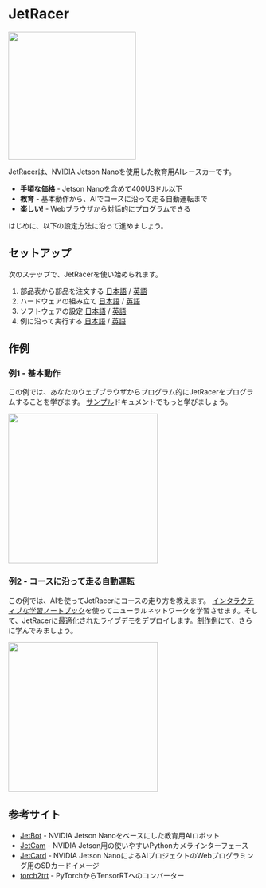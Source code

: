 
#  JetRacer

 <img src = "https://user-images.githubusercontent.com/25759564/60384726-40f1a300-9a36-11e9-90df-e8fdcf2f69ae.jpg" height = 256>

 JetRacerは、NVIDIA Jetson Nanoを使用した教育用AIレースカーです。
- **手頃な価格** -  Jetson Nanoを含めて400USドル以下
- **教育** - 基本動作から、AIでコースに沿って走る自動運転まで
- **楽しい!** -  Webブラウザから対話的にプログラムできる

はじめに、以下の設定方法に沿って進めましょう。

## セットアップ

次のステップで、JetRacerを使い始められます。

1. 部品表から部品を注文する [日本語](docs/bill_of_materials_ja.md) / [英語](docs/bill_of_materials.md)
1. ハードウェアの組み立て [日本語](docs/hardware_setup_ja.md) / [英語](docs/hardware_setup.md)
1. ソフトウェアの設定 [日本語](docs/software_setup_ja.md) / [英語](docs/software_setup.md)
1. 例に沿って実行する [日本語](docs/examples_ja.md) / [英語](docs/examples.md)

## 作例

### 例1 - 基本動作

この例では、あなたのウェブブラウザからプログラム的にJetRacerをプログラムすることを学びます。 [サンプル](docs/examples_ja.md)ドキュメントでもっと学びましょう。

 <img src="https://user-images.githubusercontent.com/4212806/60383497-68d90a80-9a26-11e9-9a18-778b7d3a3221.gif" height=300 />

### 例2 - コースに沿って走る自動運転

この例では、AIを使ってJetRacerにコースの走り方を教えます。 [インタラクティブな学習ノートブック](notebooks/interactive_regression_ja.ipynb)を使ってニューラルネットワークを学習させます。そして、JetRacerに最適化されたライブデモをデプロイします。[制作例](docs/examples_ja.md)にて、さらに学んでみましょう。

 <img src = "https://user-images.githubusercontent.com/4212806/60383389-bd7b8600-9a24-11e9-9f64-926e5edb52cc.gif" height=300 />

## 参考サイト

-  [JetBot](http://github.com/NVIDIA-AI-IOT/jetbot) -  NVIDIA Jetson Nanoをベースにした教育用AIロボット
-  [JetCam](http://github.com/NVIDIA-AI-IOT/jetcam) -  NVIDIA Jetson用の使いやすいPythonカメラインターフェース
-  [JetCard](http://github.com/NVIDIA-AI-IOT/jetcard) -  NVIDIA Jetson NanoによるAIプロジェクトのWebプログラミング用のSDカードイメージ
-  [torch2trt](http://github.com/NVIDIA-AI-IOT/torch2trt) -  PyTorchからTensorRTへのコンバーター
